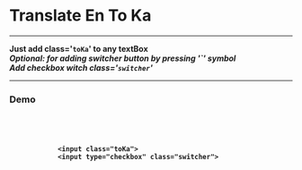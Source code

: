 <h1>Translate En To Ka</h1>
<hr>
<b>Just add class='<code>toKa</code>' to any textBox
<br>
<i>Optional: for adding switcher button by pressing '`' symbol <br>
Add checkbox witch class='<code>switcher</code>'</i>
<hr>
<h3>Demo</h3>
<pre>
	<code>
	     <xmp>
	     	<input class="toKa">
			<input type="checkbox" class="switcher">
		</xmp>
	</code>
</pre>


